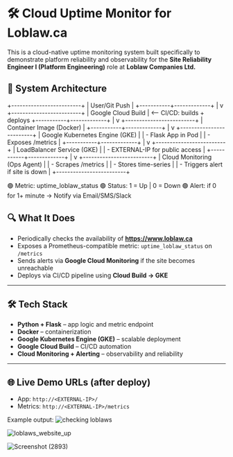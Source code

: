# 🛠️ Cloud Uptime Monitor for Loblaw.ca

This is a cloud-native uptime monitoring system built specifically to demonstrate platform reliability and observability for the **Site Reliability Engineer I (Platform Engineering)** role at **Loblaw Companies Ltd.**

## 🧠 System Architecture

+-------------------------+
|   User/Git Push         |
+-----------+-------------+
            |
            v
+-------------------------+
|    Google Cloud Build   |  <-- CI/CD: builds + deploys
+-----------+-------------+
            |
            v
+-------------------------+
|  Container Image (Docker) |
+-----------+-------------+
            |
            v
+-------------------------+
|    Google Kubernetes Engine (GKE)   |
|  - Flask App in Pod                 |
|  - Exposes /metrics                 |
+-----------+-------------+
            |
            v
+-------------------------+
|  LoadBalancer Service (GKE)        |
|  - EXTERNAL-IP for public access   |
+-----------+-------------+
            |
            v
+-------------------------+
|   Cloud Monitoring (Ops Agent)     |
|  - Scrapes /metrics                |
|  - Stores time-series              |
|  - Triggers alert if site is down  |
+-------------------------+

🟢  Metric: uptime_loblaw_status
🟢  Status: 1 = Up | 0 = Down
🟢  Alert: if 0 for 1+ minute → Notify via Email/SMS/Slack


## 🔍 What It Does

- Periodically checks the availability of **https://www.loblaw.ca**
- Exposes a Prometheus-compatible metric: `uptime_loblaw_status` on `/metrics`
- Sends alerts via **Google Cloud Monitoring** if the site becomes unreachable
- Deploys via CI/CD pipeline using **Cloud Build → GKE**

---

## 🛠️ Tech Stack

- **Python + Flask** – app logic and metric endpoint
- **Docker** – containerization
- **Google Kubernetes Engine (GKE)** – scalable deployment
- **Google Cloud Build** – CI/CD automation
- **Cloud Monitoring + Alerting** – observability and reliability

---

## 🌐 Live Demo URLs (after deploy)

- App: `http://<EXTERNAL-IP>/`
- Metrics: `http://<EXTERNAL-IP>/metrics`

Example output:
![checking loblaws](https://github.com/user-attachments/assets/a3d14db0-802d-47c7-b1bd-b60391c1d9b1)

![loblaws_website_up](https://github.com/user-attachments/assets/3ea4cd90-4338-4b85-a614-260bb48d1086)

![Screenshot (2893)](https://github.com/user-attachments/assets/aeeacb62-1869-4ab8-aa83-617cc844dc26)


